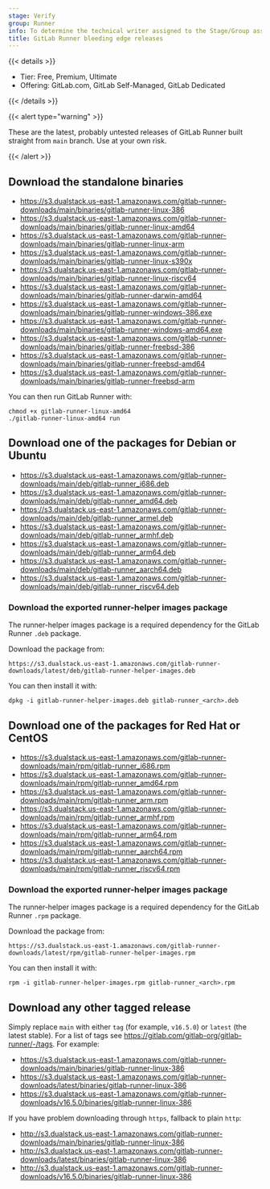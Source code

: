 ```yaml
---
stage: Verify
group: Runner
info: To determine the technical writer assigned to the Stage/Group associated with this page, see https://handbook.gitlab.com/handbook/product/ux/technical-writing/#assignments
title: GitLab Runner bleeding edge releases
---
```


{{< details >}}

- Tier: Free, Premium, Ultimate
- Offering: GitLab.com, GitLab Self-Managed, GitLab Dedicated

{{< /details >}}

{{< alert type="warning" >}}

These are the latest, probably untested releases of GitLab Runner built straight
from `main` branch. Use at your own risk.

{{< /alert >}}

## Download the standalone binaries

- <https://s3.dualstack.us-east-1.amazonaws.com/gitlab-runner-downloads/main/binaries/gitlab-runner-linux-386>
- <https://s3.dualstack.us-east-1.amazonaws.com/gitlab-runner-downloads/main/binaries/gitlab-runner-linux-amd64>
- <https://s3.dualstack.us-east-1.amazonaws.com/gitlab-runner-downloads/main/binaries/gitlab-runner-linux-arm>
- <https://s3.dualstack.us-east-1.amazonaws.com/gitlab-runner-downloads/main/binaries/gitlab-runner-linux-s390x>
- <https://s3.dualstack.us-east-1.amazonaws.com/gitlab-runner-downloads/main/binaries/gitlab-runner-linux-riscv64>
- <https://s3.dualstack.us-east-1.amazonaws.com/gitlab-runner-downloads/main/binaries/gitlab-runner-darwin-amd64>
- <https://s3.dualstack.us-east-1.amazonaws.com/gitlab-runner-downloads/main/binaries/gitlab-runner-windows-386.exe>
- <https://s3.dualstack.us-east-1.amazonaws.com/gitlab-runner-downloads/main/binaries/gitlab-runner-windows-amd64.exe>
- <https://s3.dualstack.us-east-1.amazonaws.com/gitlab-runner-downloads/main/binaries/gitlab-runner-freebsd-386>
- <https://s3.dualstack.us-east-1.amazonaws.com/gitlab-runner-downloads/main/binaries/gitlab-runner-freebsd-amd64>
- <https://s3.dualstack.us-east-1.amazonaws.com/gitlab-runner-downloads/main/binaries/gitlab-runner-freebsd-arm>

You can then run GitLab Runner with:

```shell
chmod +x gitlab-runner-linux-amd64
./gitlab-runner-linux-amd64 run
```

## Download one of the packages for Debian or Ubuntu

- <https://s3.dualstack.us-east-1.amazonaws.com/gitlab-runner-downloads/main/deb/gitlab-runner_i686.deb>
- <https://s3.dualstack.us-east-1.amazonaws.com/gitlab-runner-downloads/main/deb/gitlab-runner_amd64.deb>
- <https://s3.dualstack.us-east-1.amazonaws.com/gitlab-runner-downloads/main/deb/gitlab-runner_armel.deb>
- <https://s3.dualstack.us-east-1.amazonaws.com/gitlab-runner-downloads/main/deb/gitlab-runner_armhf.deb>
- <https://s3.dualstack.us-east-1.amazonaws.com/gitlab-runner-downloads/main/deb/gitlab-runner_arm64.deb>
- <https://s3.dualstack.us-east-1.amazonaws.com/gitlab-runner-downloads/main/deb/gitlab-runner_aarch64.deb>
- <https://s3.dualstack.us-east-1.amazonaws.com/gitlab-runner-downloads/main/deb/gitlab-runner_riscv64.deb>

### Download the exported runner-helper images package

The runner-helper images package is a required dependency for the GitLab Runner `.deb` package.

Download the package from:

```plaintext
https://s3.dualstack.us-east-1.amazonaws.com/gitlab-runner-downloads/latest/deb/gitlab-runner-helper-images.deb
```

You can then install it with:

```shell
dpkg -i gitlab-runner-helper-images.deb gitlab-runner_<arch>.deb
```

## Download one of the packages for Red Hat or CentOS

- <https://s3.dualstack.us-east-1.amazonaws.com/gitlab-runner-downloads/main/rpm/gitlab-runner_i686.rpm>
- <https://s3.dualstack.us-east-1.amazonaws.com/gitlab-runner-downloads/main/rpm/gitlab-runner_amd64.rpm>
- <https://s3.dualstack.us-east-1.amazonaws.com/gitlab-runner-downloads/main/rpm/gitlab-runner_arm.rpm>
- <https://s3.dualstack.us-east-1.amazonaws.com/gitlab-runner-downloads/main/rpm/gitlab-runner_armhf.rpm>
- <https://s3.dualstack.us-east-1.amazonaws.com/gitlab-runner-downloads/main/rpm/gitlab-runner_arm64.rpm>
- <https://s3.dualstack.us-east-1.amazonaws.com/gitlab-runner-downloads/main/rpm/gitlab-runner_aarch64.rpm>
- <https://s3.dualstack.us-east-1.amazonaws.com/gitlab-runner-downloads/main/rpm/gitlab-runner_riscv64.rpm>

### Download the exported runner-helper images package

The runner-helper images package is a required dependency for the GitLab Runner `.rpm` package.

Download the package from:

```plaintext
https://s3.dualstack.us-east-1.amazonaws.com/gitlab-runner-downloads/latest/rpm/gitlab-runner-helper-images.rpm
```

You can then install it with:

```shell
rpm -i gitlab-runner-helper-images.rpm gitlab-runner_<arch>.rpm
```

## Download any other tagged release

Simply replace `main` with either `tag` (for example, `v16.5.0`) or `latest` (the latest
stable). For a list of tags see <https://gitlab.com/gitlab-org/gitlab-runner/-/tags>.
For example:

- <https://s3.dualstack.us-east-1.amazonaws.com/gitlab-runner-downloads/main/binaries/gitlab-runner-linux-386>
- <https://s3.dualstack.us-east-1.amazonaws.com/gitlab-runner-downloads/latest/binaries/gitlab-runner-linux-386>
- <https://s3.dualstack.us-east-1.amazonaws.com/gitlab-runner-downloads/v16.5.0/binaries/gitlab-runner-linux-386>

If you have problem downloading through `https`, fallback to plain `http`:

- <http://s3.dualstack.us-east-1.amazonaws.com/gitlab-runner-downloads/main/binaries/gitlab-runner-linux-386>
- <http://s3.dualstack.us-east-1.amazonaws.com/gitlab-runner-downloads/latest/binaries/gitlab-runner-linux-386>
- <http://s3.dualstack.us-east-1.amazonaws.com/gitlab-runner-downloads/v16.5.0/binaries/gitlab-runner-linux-386>
